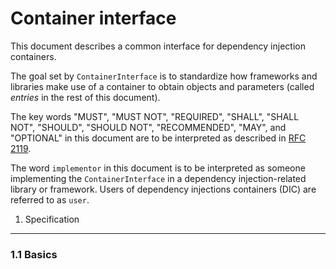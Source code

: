 Container interface
===================

This document describes a common interface for dependency injection containers.

The goal set by `ContainerInterface` is to standardize how frameworks and libraries make use of a
container to obtain objects and parameters (called *entries* in the rest of this document).

The key words "MUST", "MUST NOT", "REQUIRED", "SHALL", "SHALL NOT", "SHOULD",
"SHOULD NOT", "RECOMMENDED", "MAY", and "OPTIONAL" in this document are to be
interpreted as described in [RFC 2119][].

The word `implementor` in this document is to be interpreted as someone
implementing the `ContainerInterface` in a dependency injection-related library or framework.
Users of dependency injections containers (DIC) are referred to as `user`.

[RFC 2119]: http://tools.ietf.org/html/rfc2119

1. Specification
-----------------

### 1.1 Basics

